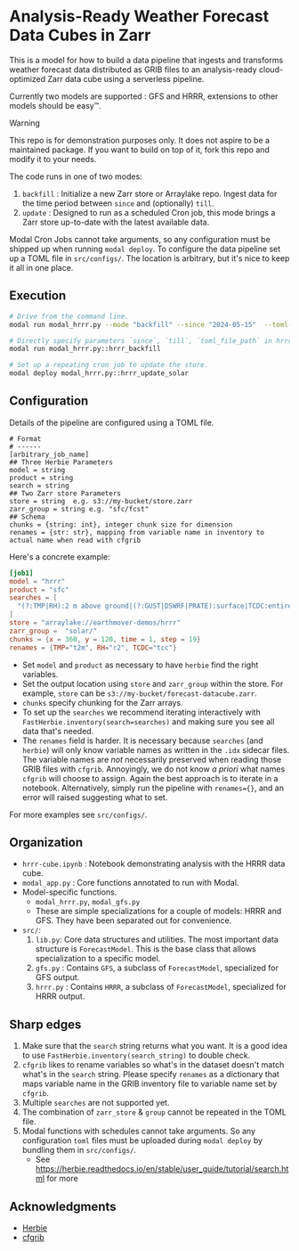 # Analysis-Ready Weather Forecast Data Cubes in Zarr

This is a model for how to build a data pipeline that ingests and transforms weather forecast data distributed as GRIB files to an analysis-ready cloud-optimized Zarr data cube using a serverless pipeline.

Currently two models are supported : GFS and HRRR, extensions to other models should be easy™.

> [!WARNING]
> This repo is for demonstration purposes only. It does not aspire to be a maintained package.
> If you want to build on top of it, fork this repo and modify it to your needs.

The code runs in one of two modes:
1. `backfill` : Initialize a new Zarr store or Arraylake repo. Ingest data for the time period between `since` and (optionally) `till`.
1. `update` : Designed to run as a scheduled Cron job, this mode brings a Zarr store up-to-date with the latest available data.

Modal Cron Jobs cannot take arguments, so any configuration must be shipped up when running `modal deploy`. To configure the data pipeline
set up a TOML file in `src/configs/`. The location is arbitrary, but it's nice to keep it all in one place.

## Execution
``` sh
# Drive from the command line.
modal run modal_hrrr.py --mode "backfill" --since "2024-05-15"  --toml-file src/configs/hrrr-demo.toml

# Directly specify parameters `since`, `till`, `toml_file_path` in hrrr_backfill.
modal run modal_hrrr.py::hrrr_backfill

# Set up a repeating cron job to update the store.
modal deploy modal_hrrr.py::hrrr_update_solar
```

## Configuration

Details of the pipeline are configured using a TOML file.

```
# Format
# ------
[arbitrary_job_name]
## Three Herbie Parameters
model = string
product = string
search = string
## Two Zarr store Parameters
store = string  e.g. s3://my-bucket/store.zarr
zarr_group = string e.g. "sfc/fcst"
## Schema
chunks = {string: int}, integer chunk size for dimension
renames = {str: str}, mapping from variable name in inventory to actual name when read with cfgrib
```

Here's a concrete example:
```toml
[job1]
model = "hrrr"
product = "sfc"
searches = [
  "(?:TMP|RH):2 m above ground|(?:GUST|DSWRF|PRATE):surface|TCDC:entire atmosphere",
]
store = "arraylake://earthmover-demos/hrrr"
zarr_group =  "solar/"
chunks = {x = 360, y = 120, time = 1, step = 19}
renames = {TMP="t2m", RH="r2", TCDC="tcc"}
```

- Set `model` and `product` as necessary to have `herbie` find the right variables.
- Set the output location using `store` and `zarr_group` within the store. For example, `store` can be `s3://my-bucket/forecast-datacube.zarr`.
- `chunks` specify chunking for the Zarr arrays.
- To set up the `searches` we recommend iterating interactively with `FastHerbie.inventory(search=searches)` and making sure you see all data that's needed.
- The `renames` field is harder. It is necessary because `searches` (and `herbie`) will only know variable names as written in the `.idx` sidecar files.
  The variable names are *not* necessarily preserved when reading those GRIB files with `cfgrib`.
  Annoyingly, we do not know *a priori* what names `cfgrib` will choose to assign.
  Again the best approach is to iterate in a notebook.
  Alternatively, simply run the pipeline with `renames={}`, and an error will raised suggesting what to set.

For more examples see `src/configs/`.

## Organization

- `hrrr-cube.ipynb` : Notebook demonstrating analysis with the HRRR data cube.
- `modal_app.py` : Core functions annotated to run with Modal.
- Model-specific functions.
  - `modal_hrrr.py`, `modal_gfs.py`
  - These are simple specializations for a couple of models: HRRR and GFS. They have been separated out for convenience.
- `src/`:
  1. `lib.py`: Core data structures and utilities. The most important data structure is `ForecastModel`. This is the base class that allows specialization to a specific model.
  1. `gfs.py` : Contains `GFS`, a subclass of `ForecastModel`, specialized for GFS output.
  1. `hrrr.py` : Contains `HRRR`, a subclass of `ForecastModel`, specialized for HRRR output.


## Sharp edges

1. Make sure that the `search` string returns what you want. It is a good idea to use ``FastHerbie.inventory(search_string)`` to double check.
1. `cfgrib` likes to rename variables so what's in the dataset doesn't match what's in the `search` string. Please specify `renames` as a dictionary that maps variable name in the GRIB inventory file to variable name set by `cfgrib`.
1. Multiple `searches` are not supported yet.
1. The combination of `zarr_store` & `group` cannot be repeated in the TOML file.
1. Modal functions with schedules cannot take arguments. So any configuration `toml` files must be uploaded during `modal deploy` by bundling them in `src/configs/`.
   - See https://herbie.readthedocs.io/en/stable/user_guide/tutorial/search.html for more

## Acknowledgments

- [Herbie](https://herbie.readthedocs.io/en/stable/)
- [cfgrib](https://github.com/ecmwf/cfgrib)
